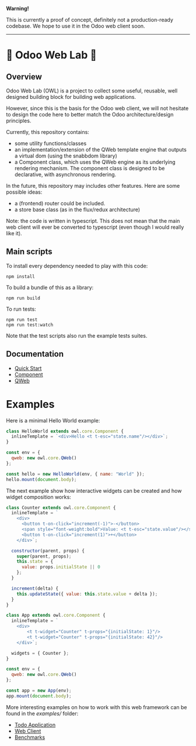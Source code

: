**Warning!**

This is currently a proof of concept, definitely not a production-ready codebase.
We hope to use it in the Odoo web client soon.

---

# 🦉 Odoo Web Lab 🦉

## Overview

Odoo Web Lab (OWL) is a project to collect some useful, reusable, well designed
building block for building web applications.

However, since this is the basis for the Odoo web client, we will not hesitate to design
the code here to better match the Odoo architecture/design principles.

Currently, this repository contains:

- some utility functions/classes
- an implementation/extension of the QWeb template engine that outputs a virtual
  dom (using the snabbdom library)
- a Component class, which uses the QWeb engine as its underlying rendering
  mechanism. The component class is designed to be declarative, with
  asynchronous rendering.

In the future, this repository may includes other features. Here are some possible
ideas:

- a (frontend) router could be included.
- a store base class (as in the flux/redux architecture)

Note: the code is written in typescript. This does not mean that the main web
client will ever be converted to typescript (even though I would really like it).

## Main scripts

To install every dependency needed to play with this code:

```
npm install
```

To build a bundle of this as a library:

```
npm run build
```

To run tests:

```
npm run test
npm run test:watch
```

Note that the test scripts also run the example tests suites.

## Documentation

- [Quick Start](doc/quick_start.md)
- [Component](doc/component.md)
- [QWeb](doc/qweb.md)

# Examples

Here is a minimal Hello World example:

```javascript
class HelloWorld extends owl.core.Component {
  inlineTemplate = `<div>Hello <t t-esc="state.name"/></div>`;
}

const env = {
  qweb: new owl.core.QWeb()
};

const hello = new HelloWorld(env, { name: "World" });
hello.mount(document.body);
```

The next example show how interactive widgets can be created and how widget
composition works:

```javascript
class Counter extends owl.core.Component {
  inlineTemplate = `
    <div>
      <button t-on-click="increment(-1)">-</button>
      <span style="font-weight:bold">Value: <t t-esc="state.value"/></span>
      <button t-on-click="increment(1)">+</button>
    </div>`;

  constructor(parent, props) {
    super(parent, props);
    this.state = {
      value: props.initialState || 0
    };
  }

  increment(delta) {
    this.updateState({ value: this.state.value + delta });
  }
}

class App extends owl.core.Component {
  inlineTemplate = `
    <div>
        <t t-widget="Counter" t-props="{initialState: 1}"/>
        <t t-widget="Counter" t-props="{initialState: 42}"/>
    </div>`;

  widgets = { Counter };
}

const env = {
  qweb: new owl.core.QWeb()
};

const app = new App(env);
app.mount(document.body);
```

More interesting examples on how to work with this web framework can be found in the _examples/_ folder:

- [Todo Application](examples/readme.md#todo-app)
- [Web Client](examples/readme.md#web-client-example)
- [Benchmarks](examples/readme.md#benchmarks)

